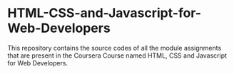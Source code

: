 # HTML-CSS-and-Javascript-for-Web-Developers

This repository contains the source codes of all the module assignments that are present in the Coursera Course named HTML, CSS and Javascript for Web Developers.


